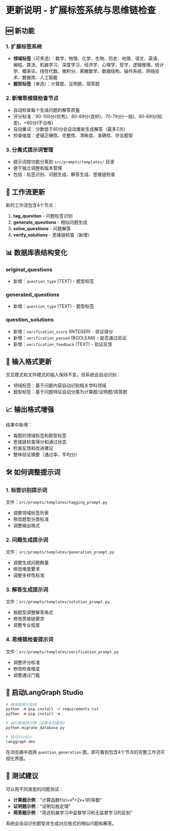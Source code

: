 # 更新说明 - 扩展标签系统与思维链检查

## 🆕 新功能

### 1. 扩展标签系统
- **领域标签**（可多选）：数学、物理、化学、生物、历史、地理、语文、英语、编程、算法、机器学习、深度学习、经济学、心理学、哲学、逻辑推理、统计学、概率论、线性代数、微积分、离散数学、数据结构、操作系统、网络技术、数据库、人工智能
- **题型标签**（单选）：计算题、证明题、简答题

### 2. 新增思维链检查节点
- 自动检查每个生成问题的解答质量
- 评分标准：90-100分(优秀)、80-89分(良好)、70-79分(一般)、60-69分(较差)、<60分(不合格)
- 自动重试：分数低于80分会自动重新生成解答（最多2次）
- 检查维度：逻辑正确性、完整性、清晰度、准确性、符合题型

### 3. 分离式提示词管理
- 提示词按功能分离到 `src/prompts/templates/` 目录
- 便于独立调整和版本管理
- 包括：标签识别、问题生成、解答生成、思维链检查

## 🔄 工作流更新

新的工作流包含4个节点：
1. **tag_question** - 问题标签识别
2. **generate_questions** - 相似问题生成  
3. **solve_questions** - 问题解答
4. **verify_solutions** - 思维链检查（新增）

## 📊 数据库表结构变化

### original_questions
- 新增：`question_type` (TEXT) - 题型标签

### generated_questions  
- 新增：`question_type` (TEXT) - 题型标签

### question_solutions
- 新增：`verification_score` (INTEGER) - 验证得分
- 新增：`verification_passed` (BOOLEAN) - 是否通过验证
- 新增：`verification_feedback` (TEXT) - 验证反馈

## 🎯 输入格式更新

交互模式和文件模式的输入保持不变，但系统会自动识别：
- 领域标签：基于问题内容自动识别相关学科领域
- 题型标签：基于问题特征自动分类为计算题/证明题/简答题

## 📈 输出格式增强

结果中新增：
- 每题的领域标签和题型标签
- 思维链检查得分和通过状态
- 检查反馈和改进建议
- 整体验证摘要（通过率、平均分）

## 🛠️ 如何调整提示词

### 1. 标签识别提示词
文件：`src/prompts/templates/tagging_prompt.py`
- 调整领域标签列表
- 修改题型分类标准
- 调整输出格式

### 2. 问题生成提示词  
文件：`src/prompts/templates/generation_prompt.py`
- 调整生成问题数量
- 修改难度要求
- 调整多样性标准

### 3. 解答生成提示词
文件：`src/prompts/templates/solution_prompt.py`  
- 按题型调整解答格式
- 修改思维链要求
- 调整专业程度

### 4. 思维链检查提示词
文件：`src/prompts/templates/verification_prompt.py`
- 调整评分标准
- 修改检查维度
- 调整通过门槛

## 🚀 启动LangGraph Studio

```powershell
# 确保依赖已安装
python -m pip install -r requirements.txt
python -m pip install -e .

# 运行数据库迁移（如果有旧数据）
python migrate_database.py

# 启动Studio
langgraph dev
```

在浏览器中选择 `question_generation` 图，即可看到包含4个节点的完整工作流可视化界面。

## 🧪 测试建议

可以用不同类型的问题测试：
- **计算题示例**："计算函数f(x)=x²+2x+1的导数"
- **证明题示例**："证明勾股定理"  
- **简答题示例**："简述机器学习中监督学习和无监督学习的区别"

系统会自动识别题型并生成对应格式的相似问题和解答。
